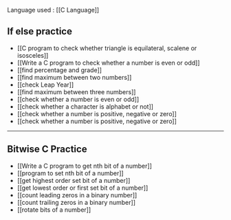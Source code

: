 Language used : [[C Language]]
## If else practice
- [[C program to check whether triangle is equilateral, scalene or isosceles]]
- [[Write a C program to check whether a number is even or odd]]
- [[find percentage and grade]]
- [[find maximum between two numbers]]
- [[check Leap Year]]
- [[find maximum between three numbers]]
- [[check whether a number is even or odd]]
- [[check whether a character is alphabet or not]]
- [[check whether a number is positive, negative or zero]]
- [[check whether a number is positive, negative or zero]]

---
## Bitwise C Practice
 - [[Write a C program to get nth bit of a number]]
 - [[program to set nth bit of a number]]
 - [[get highest order set bit of a number]]
 - [[get lowest order or first set bit of a number]]
 - [[count leading zeros in a binary number]]
 - [[count trailing zeros in a binary number]]
 - [[rotate bits of a number]]